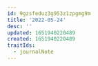 ```yaml
---
id: 9gzsfeduz3g953z1zpgmg9m
title: '2022-05-24'
desc: ''
updated: 1651940220489
created: 1651940220489
traitIds:
  - journalNote
---
```


